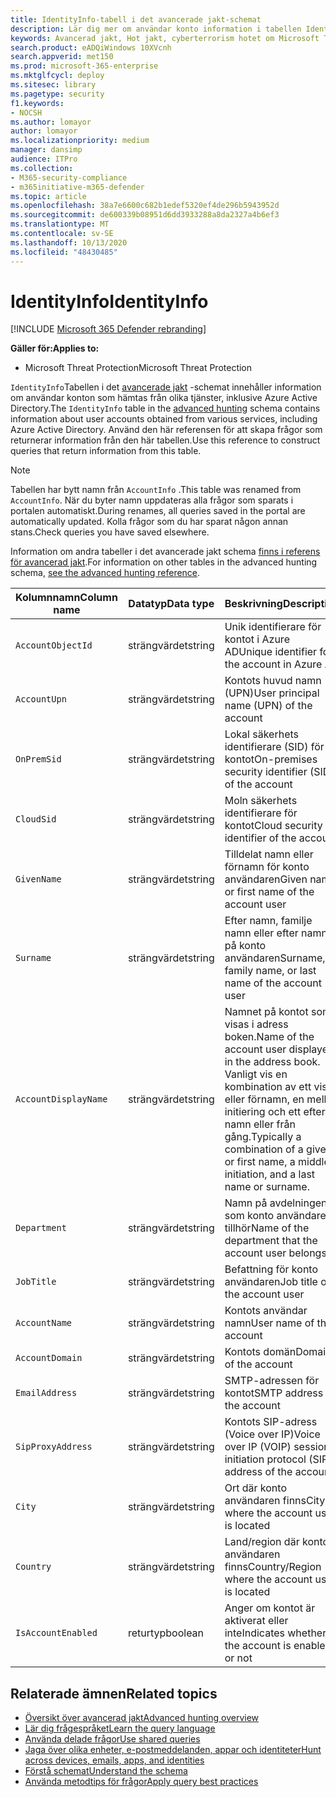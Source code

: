```yaml
---
title: IdentityInfo-tabell i det avancerade jakt-schemat
description: Lär dig mer om användar konto information i tabellen IdentityInfo för Advanced jakt-schemat
keywords: Avancerad jakt, Hot jakt, cyberterrorism hotet om Microsoft Threat Protection, Microsoft 365, MTP, m365, sökning, frågor, telemetri, schema referens, kusto, tabell, kolumn, datatyp, beskrivning, AccountInfo, IdentityInfo, konto
search.product: eADQiWindows 10XVcnh
search.appverid: met150
ms.prod: microsoft-365-enterprise
ms.mktglfcycl: deploy
ms.sitesec: library
ms.pagetype: security
f1.keywords:
- NOCSH
ms.author: lomayor
author: lomayor
ms.localizationpriority: medium
manager: dansimp
audience: ITPro
ms.collection:
- M365-security-compliance
- m365initiative-m365-defender
ms.topic: article
ms.openlocfilehash: 38a7e6600c682b1edef5320ef4de296b5943952d
ms.sourcegitcommit: de600339b08951d6dd3933288a8da2327a4b6ef3
ms.translationtype: MT
ms.contentlocale: sv-SE
ms.lasthandoff: 10/13/2020
ms.locfileid: "48430485"
---
```

# <a name="identityinfo"></a><span data-ttu-id="0f76a-104">IdentityInfo</span><span class="sxs-lookup"><span data-stu-id="0f76a-104">IdentityInfo</span></span>

[!INCLUDE [Microsoft 365 Defender rebranding](../includes/microsoft-defender.md)]


<span data-ttu-id="0f76a-105">**Gäller för:**</span><span class="sxs-lookup"><span data-stu-id="0f76a-105">**Applies to:**</span></span>
- <span data-ttu-id="0f76a-106">Microsoft Threat Protection</span><span class="sxs-lookup"><span data-stu-id="0f76a-106">Microsoft Threat Protection</span></span>

<span data-ttu-id="0f76a-107">`IdentityInfo`Tabellen i det [avancerade jakt](advanced-hunting-overview.md) -schemat innehåller information om användar konton som hämtas från olika tjänster, inklusive Azure Active Directory.</span><span class="sxs-lookup"><span data-stu-id="0f76a-107">The `IdentityInfo` table in the [advanced hunting](advanced-hunting-overview.md) schema contains information about user accounts obtained from various services, including Azure Active Directory.</span></span> <span data-ttu-id="0f76a-108">Använd den här referensen för att skapa frågor som returnerar information från den här tabellen.</span><span class="sxs-lookup"><span data-stu-id="0f76a-108">Use this reference to construct queries that return information from this table.</span></span>

>[!NOTE]
><span data-ttu-id="0f76a-109">Tabellen har bytt namn från `AccountInfo` .</span><span class="sxs-lookup"><span data-stu-id="0f76a-109">This table was renamed from `AccountInfo`.</span></span> <span data-ttu-id="0f76a-110">När du byter namn uppdateras alla frågor som sparats i portalen automatiskt.</span><span class="sxs-lookup"><span data-stu-id="0f76a-110">During renames, all queries saved in the portal are automatically updated.</span></span> <span data-ttu-id="0f76a-111">Kolla frågor som du har sparat någon annan stans.</span><span class="sxs-lookup"><span data-stu-id="0f76a-111">Check queries you have saved elsewhere.</span></span>

<span data-ttu-id="0f76a-112">Information om andra tabeller i det avancerade jakt schema [finns i referens för avancerad jakt](advanced-hunting-schema-tables.md).</span><span class="sxs-lookup"><span data-stu-id="0f76a-112">For information on other tables in the advanced hunting schema, [see the advanced hunting reference](advanced-hunting-schema-tables.md).</span></span>

| <span data-ttu-id="0f76a-113">Kolumnnamn</span><span class="sxs-lookup"><span data-stu-id="0f76a-113">Column name</span></span> | <span data-ttu-id="0f76a-114">Datatyp</span><span class="sxs-lookup"><span data-stu-id="0f76a-114">Data type</span></span> | <span data-ttu-id="0f76a-115">Beskrivning</span><span class="sxs-lookup"><span data-stu-id="0f76a-115">Description</span></span> |
|-------------|-----------|-------------|
| `AccountObjectId` | <span data-ttu-id="0f76a-116">strängvärdet</span><span class="sxs-lookup"><span data-stu-id="0f76a-116">string</span></span> | <span data-ttu-id="0f76a-117">Unik identifierare för kontot i Azure AD</span><span class="sxs-lookup"><span data-stu-id="0f76a-117">Unique identifier for the account in Azure AD</span></span> |
| `AccountUpn` | <span data-ttu-id="0f76a-118">strängvärdet</span><span class="sxs-lookup"><span data-stu-id="0f76a-118">string</span></span> | <span data-ttu-id="0f76a-119">Kontots huvud namn (UPN)</span><span class="sxs-lookup"><span data-stu-id="0f76a-119">User principal name (UPN) of the account</span></span> |
| `OnPremSid` | <span data-ttu-id="0f76a-120">strängvärdet</span><span class="sxs-lookup"><span data-stu-id="0f76a-120">string</span></span> | <span data-ttu-id="0f76a-121">Lokal säkerhets identifierare (SID) för kontot</span><span class="sxs-lookup"><span data-stu-id="0f76a-121">On-premises security identifier (SID) of the account</span></span> |
| `CloudSid` | <span data-ttu-id="0f76a-122">strängvärdet</span><span class="sxs-lookup"><span data-stu-id="0f76a-122">string</span></span> | <span data-ttu-id="0f76a-123">Moln säkerhets identifierare för kontot</span><span class="sxs-lookup"><span data-stu-id="0f76a-123">Cloud security identifier of the account</span></span> |
| `GivenName` | <span data-ttu-id="0f76a-124">strängvärdet</span><span class="sxs-lookup"><span data-stu-id="0f76a-124">string</span></span> | <span data-ttu-id="0f76a-125">Tilldelat namn eller förnamn för konto användaren</span><span class="sxs-lookup"><span data-stu-id="0f76a-125">Given name or first name of the account user</span></span> |
| `Surname` | <span data-ttu-id="0f76a-126">strängvärdet</span><span class="sxs-lookup"><span data-stu-id="0f76a-126">string</span></span> | <span data-ttu-id="0f76a-127">Efter namn, familje namn eller efter namnet på konto användaren</span><span class="sxs-lookup"><span data-stu-id="0f76a-127">Surname, family name, or last name of the account user</span></span> |
| `AccountDisplayName` | <span data-ttu-id="0f76a-128">strängvärdet</span><span class="sxs-lookup"><span data-stu-id="0f76a-128">string</span></span> | <span data-ttu-id="0f76a-129">Namnet på kontot som visas i adress boken.</span><span class="sxs-lookup"><span data-stu-id="0f76a-129">Name of the account user displayed in the address book.</span></span> <span data-ttu-id="0f76a-130">Vanligt vis en kombination av ett visst eller förnamn, en mellan initiering och ett efter namn eller från gång.</span><span class="sxs-lookup"><span data-stu-id="0f76a-130">Typically a combination of a given or first name, a middle initiation, and a last name or surname.</span></span> |
| `Department` | <span data-ttu-id="0f76a-131">strängvärdet</span><span class="sxs-lookup"><span data-stu-id="0f76a-131">string</span></span> | <span data-ttu-id="0f76a-132">Namn på avdelningen som konto användaren tillhör</span><span class="sxs-lookup"><span data-stu-id="0f76a-132">Name of the department that the account user belongs to</span></span> |
| `JobTitle` | <span data-ttu-id="0f76a-133">strängvärdet</span><span class="sxs-lookup"><span data-stu-id="0f76a-133">string</span></span> | <span data-ttu-id="0f76a-134">Befattning för konto användaren</span><span class="sxs-lookup"><span data-stu-id="0f76a-134">Job title of the account user</span></span> |
| `AccountName` | <span data-ttu-id="0f76a-135">strängvärdet</span><span class="sxs-lookup"><span data-stu-id="0f76a-135">string</span></span> | <span data-ttu-id="0f76a-136">Kontots användar namn</span><span class="sxs-lookup"><span data-stu-id="0f76a-136">User name of the account</span></span> |
| `AccountDomain` | <span data-ttu-id="0f76a-137">strängvärdet</span><span class="sxs-lookup"><span data-stu-id="0f76a-137">string</span></span> | <span data-ttu-id="0f76a-138">Kontots domän</span><span class="sxs-lookup"><span data-stu-id="0f76a-138">Domain of the account</span></span> |
| `EmailAddress` | <span data-ttu-id="0f76a-139">strängvärdet</span><span class="sxs-lookup"><span data-stu-id="0f76a-139">string</span></span> | <span data-ttu-id="0f76a-140">SMTP-adressen för kontot</span><span class="sxs-lookup"><span data-stu-id="0f76a-140">SMTP address of the account</span></span> |
| `SipProxyAddress` | <span data-ttu-id="0f76a-141">strängvärdet</span><span class="sxs-lookup"><span data-stu-id="0f76a-141">string</span></span> | <span data-ttu-id="0f76a-142">Kontots SIP-adress (Voice over IP)</span><span class="sxs-lookup"><span data-stu-id="0f76a-142">Voice over IP (VOIP) session initiation protocol (SIP) address of the account</span></span> |
| `City` | <span data-ttu-id="0f76a-143">strängvärdet</span><span class="sxs-lookup"><span data-stu-id="0f76a-143">string</span></span> | <span data-ttu-id="0f76a-144">Ort där konto användaren finns</span><span class="sxs-lookup"><span data-stu-id="0f76a-144">City where the account user is located</span></span> |
| `Country` | <span data-ttu-id="0f76a-145">strängvärdet</span><span class="sxs-lookup"><span data-stu-id="0f76a-145">string</span></span> | <span data-ttu-id="0f76a-146">Land/region där konto användaren finns</span><span class="sxs-lookup"><span data-stu-id="0f76a-146">Country/Region where the account user is located</span></span> |
| `IsAccountEnabled` | <span data-ttu-id="0f76a-147">returtyp</span><span class="sxs-lookup"><span data-stu-id="0f76a-147">boolean</span></span> | <span data-ttu-id="0f76a-148">Anger om kontot är aktiverat eller inte</span><span class="sxs-lookup"><span data-stu-id="0f76a-148">Indicates whether the account is enabled or not</span></span> |

## <a name="related-topics"></a><span data-ttu-id="0f76a-149">Relaterade ämnen</span><span class="sxs-lookup"><span data-stu-id="0f76a-149">Related topics</span></span>
- [<span data-ttu-id="0f76a-150">Översikt över avancerad jakt</span><span class="sxs-lookup"><span data-stu-id="0f76a-150">Advanced hunting overview</span></span>](advanced-hunting-overview.md)
- [<span data-ttu-id="0f76a-151">Lär dig frågespråket</span><span class="sxs-lookup"><span data-stu-id="0f76a-151">Learn the query language</span></span>](advanced-hunting-query-language.md)
- [<span data-ttu-id="0f76a-152">Använda delade frågor</span><span class="sxs-lookup"><span data-stu-id="0f76a-152">Use shared queries</span></span>](advanced-hunting-shared-queries.md)
- [<span data-ttu-id="0f76a-153">Jaga över olika enheter, e-postmeddelanden, appar och identiteter</span><span class="sxs-lookup"><span data-stu-id="0f76a-153">Hunt across devices, emails, apps, and identities</span></span>](advanced-hunting-query-emails-devices.md)
- [<span data-ttu-id="0f76a-154">Förstå schemat</span><span class="sxs-lookup"><span data-stu-id="0f76a-154">Understand the schema</span></span>](advanced-hunting-schema-tables.md)
- [<span data-ttu-id="0f76a-155">Använda metodtips för frågor</span><span class="sxs-lookup"><span data-stu-id="0f76a-155">Apply query best practices</span></span>](advanced-hunting-best-practices.md)
